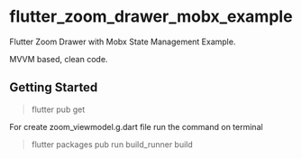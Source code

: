 # flutter_zoom_drawer_mobx_example

Flutter Zoom Drawer with Mobx State Management Example.

MVVM based, clean code.

## Getting Started

> flutter pub get

For create zoom_viewmodel.g.dart file run the command on terminal

> flutter packages pub run build_runner build